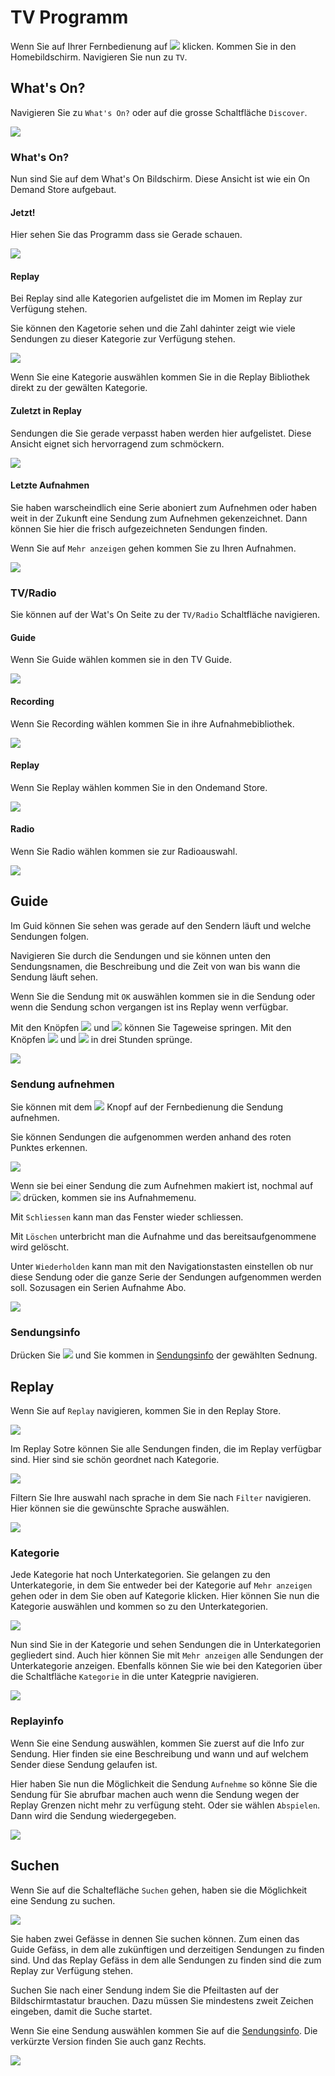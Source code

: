 # TV Programm

Wenn Sie auf Ihrer Fernbedienung auf ![](../img/tv/button_home.png) klicken. Kommen Sie in den Homebildschirm. Navigieren Sie nun zu `TV`.

## What's On?

Navigieren Sie zu `What's On?` oder auf die grosse Schaltfläche `Discover`.

![](../img/tv/tv_whatsonchose.png) 

### What's On?

Nun sind Sie auf dem What's On Bildschirm. Diese Ansicht ist wie ein On Demand Store aufgebaut.

#### Jetzt!

Hier sehen Sie das Programm dass sie Gerade schauen.

![](../img/tv/whatson_whatson_jetzt.jpg) 

#### Replay

Bei Replay sind alle Kategorien aufgelistet die im Momen im Replay zur Verfügung stehen.

Sie können den Kagetorie sehen und die Zahl dahinter zeigt wie viele Sendungen zu dieser Kategorie zur Verfügung stehen.

![](../img/tv/whatson_whatson_replay.jpg) 

Wenn Sie eine Kategorie auswählen kommen Sie in die Replay Bibliothek direkt zu der gewälten Kategorie. 

#### Zuletzt in Replay

Sendungen die Sie gerade verpasst haben werden hier aufgelistet. Diese Ansicht eignet sich hervorragend zum schmöckern.

![](../img/tv/whatson_whatson_zuletztreplay.jpg) 

#### Letzte Aufnahmen

Sie haben warscheindlich eine Serie aboniert zum Aufnehmen oder haben weit in der Zukunft eine Sendung zum Aufnehmen gekenzeichnet. Dann können Sie hier die frisch aufgezeichneten Sendungen finden.

Wenn Sie auf `Mehr anzeigen` gehen kommen Sie zu Ihren Aufnahmen.

![](../img/tv/whatson_whatson_letztaufnahme.jpg) 

### TV/Radio

Sie können auf der Wat's On Seite zu der `TV/Radio` Schaltfläche navigieren.

#### Guide

Wenn Sie Guide wählen kommen sie in den TV Guide.

![](../img/tv/whatson_tvradio_guide.jpg) 

#### Recording

Wenn Sie Recording wählen kommen Sie in ihre Aufnahmebibliothek.

![](../img/tv/whatson_tvradio_recording.jpg) 

#### Replay

Wenn Sie Replay wählen kommen Sie in den Ondemand Store.

![](../img/tv/whatson_tvradio_replay.jpg) 

#### Radio

Wenn Sie Radio wählen kommen sie zur Radioauswahl.

![](../img/tv/whatson_tvradio_radio.jpg) 

## Guide

Im Guid können Sie sehen was gerade auf den Sendern läuft und welche Sendungen folgen.

Navigieren Sie durch die Sendungen und sie können unten den Sendungsnamen, die Beschreibung und die Zeit von wan bis wann die Sendung läuft sehen.

Wenn Sie die Sendung mit `OK` auswählen kommen sie in die Sendung oder wenn die Sendung schon vergangen ist ins Replay wenn verfügbar.

Mit den Knöpfen ![](../img/tv/button_sendback.png) und ![](../img/tv/button_sendfor.png) können Sie Tageweise springen. Mit den Knöpfen ![](../img/tv/button_spolfor.png) und ![](../img/tv/button_spolback.png) in drei Stunden sprünge.

![](../img/tv/tv_guidechose.png) 

### Sendung aufnehmen

Sie können mit dem ![](../img/tv/button_record.png) Knopf auf der Fernbedienung die Sendung aufnehmen.

Sie können Sendungen die aufgenommen werden anhand des roten Punktes erkennen.

![](../img/tv/guide_aufnehmen.jpg) 

Wenn sie bei einer Sendung die zum Aufnehmen makiert ist, nochmal auf ![](../img/tv/button_record.png) drücken, kommen sie ins Aufnahmemenu.

Mit `Schliessen` kann man das Fenster wieder schliessen.

Mit `Löschen` unterbricht man die Aufnahme und das bereitsaufgenommene wird gelöscht.

Unter `Wiederholden` kann man mit den Navigationstasten einstellen ob nur diese Sendung oder die ganze Serie der Sendungen aufgenommen werden soll. Sozusagen ein Serien Aufnahme Abo.

![](../img/tv/info_aufnehmen_wiederholen.jpg) 

### Sendungsinfo

Drücken Sie ![](../img/tv/button_info.png) und Sie kommen in [Sendungsinfo](../senderinformation/#infomenu "Sendungsinfo") der gewählten Sednung.

## Replay

Wenn Sie auf `Replay` navigieren, kommen Sie in den Replay Store.

![](../img/tv/tv_replaychose.png) 

Im Replay Sotre können Sie alle Sendungen finden, die im Replay verfügbar sind. Hier sind sie schön geordnet nach Kategorie.

![](../img/tv/replay_replay.jpg) 

Filtern Sie Ihre auswahl nach sprache in dem Sie nach `Filter` navigieren. Hier können sie die gewünschte Sprache auswählen.

![](../img/tv/replay_filter.jpg) 

### Kategorie

Jede Kategorie hat noch Unterkategorien. Sie gelangen zu den Unterkategorie, in dem Sie entweder bei der Kategorie auf `Mehr anzeigen` gehen oder in dem Sie oben auf Kategorie klicken. Hier können Sie nun die Kategorie auswählen und kommen so zu den Unterkategorien.

![](../img/tv/replay_auswkategorie.jpg) 

Nun sind Sie in der Kategorie und sehen Sendungen die in Unterkategorien gegliedert sind. Auch hier können Sie mit `Mehr anzeigen` alle Sendungen der Unterkategorie anzeigen. Ebenfalls können Sie wie bei den Kategorien über die Schaltfläche `Kategorie` in die unter Kategprie navigieren.

![](../img/tv/replay_kategorie.jpg) 

### Replayinfo

Wenn Sie eine Sendung auswählen, kommen Sie zuerst auf die Info zur Sendung. Hier finden sie eine Beschreibung und wann und auf welchem Sender diese Sendung gelaufen ist.

Hier haben Sie nun die Möglichkeit die Sendung `Aufnehme` so könne Sie die Sendung für Sie abrufbar machen auch wenn die Sendung wegen der Replay Grenzen nicht mehr zu verfügung steht. Oder sie wählen `Abspielen`. Dann wird die Sendung wiedergegeben.

![](../img/tv/replay_info.jpg) 

## Suchen

Wenn Sie auf die Schaltefläche `Suchen` gehen, haben sie die Möglichkeit eine Sendung zu suchen.

![](../img/tv/tv_searchchose.png) 

Sie haben zwei Gefässe in dennen Sie suchen können. Zum einen das Guide Gefäss, in dem alle zukünftigen und derzeitigen Sendungen zu finden sind. Und das Replay Gefäss in dem alle Sendungen zu finden sind die zum Replay zur Verfügung stehen.

Suchen Sie nach einer Sendung indem Sie die Pfeiltasten auf der Bildschirmtastatur brauchen. Dazu müssen Sie mindestens zweit Zeichen eingeben, damit die Suche startet.

Wenn Sie eine Sendung auswählen kommen Sie auf die [Sendungsinfo](../senderinformation/#infomenu "Sendungsinfo"). Die verkürzte Version finden Sie auch ganz Rechts.

![](../img/tv/search_search.jpg) 